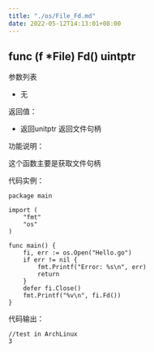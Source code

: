 ```yaml
---
title: "./os/File_Fd.md"
date: 2022-05-12T14:13:01+08:00
---
```

## func (f *File) Fd() uintptr

参数列表

- 无

返回值：

- 返回unitptr 返回文件句柄

功能说明：

这个函数主要是获取文件句柄

代码实例：

    package main

    import (
        "fmt"
        "os"
    )

    func main() {
        fi, err := os.Open("Hello.go")
        if err != nil {
            fmt.Printf("Error: %s\n", err)
            return
        }
        defer fi.Close()
        fmt.Printf("%v\n", fi.Fd())
    }

代码输出：

    //test in ArchLinux
    3
